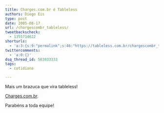 ```yaml
---
title: Charges.com.br é Tableless
authors: Diego Eis
type: post
date: 2005-08-17
url: /chargescombr_tableless/
tweetbackscheck:
  - 1355714622
shorturls:
  - 'a:3:{s:9:"permalink";s:46:"https://tableless.com.br/chargescombr_tableless";s:7:"tinyurl";s:26:"https://tinyurl.com/3s555he";s:4:"isgd";s:19:"https://is.gd/mlYRYn";}'
twittercomments:
  - 'a:0:{}'
dsq_thread_id: 503033333
tags:
  - cotidiano

---
```

Mais um brazuca que vira tableless!
  
[Charges.com.br][1]. 

Parabéns a toda equipe!

 [1]: https://charges.uol.com.br/